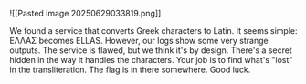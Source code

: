 

![[Pasted image 20250629033819.png]]


We found a service that converts Greek characters to Latin. It seems simple: ΕΛΛΑΣ becomes ELLAS. However, our logs show some very strange outputs. The service is flawed, but we think it's by design. There's a secret hidden in the way it handles the characters. Your job is to find what's "lost" in the transliteration. The flag is in there somewhere. Good luck.

